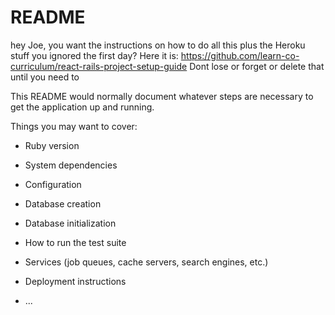 # README


hey Joe, you want the instructions on how to do all this plus the Heroku stuff you ignored the first day? 
Here it is: https://github.com/learn-co-curriculum/react-rails-project-setup-guide
Dont lose or forget or delete that until you need to

This README would normally document whatever steps are necessary to get the
application up and running.

Things you may want to cover:

* Ruby version

* System dependencies

* Configuration

* Database creation

* Database initialization

* How to run the test suite

* Services (job queues, cache servers, search engines, etc.)

* Deployment instructions

* ...
